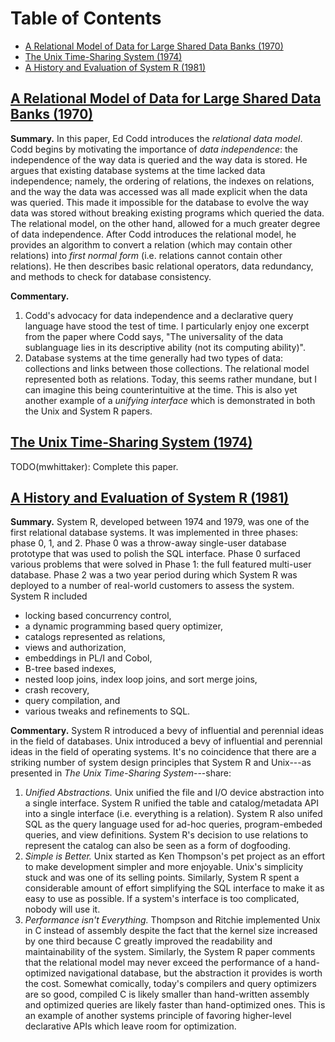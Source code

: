 # Table of Contents #
- [A Relational Model of Data for Large Shared Data Banks (1970)](#a-relational-model-of-data-for-large-shared-data-banks)
- [The Unix Time-Sharing System (1974)](#the-unix-time-sharing-system)
- [A History and Evaluation of System R (1981)](#a-history-and-evaluation-of-system-r)

## [A Relational Model of Data for Large Shared Data Banks (1970)](A_Relational_Model_of_Data_for_Large_Shared_Data_Banks.pdf) ##
**Summary.**
In this paper, Ed Codd introduces the *relational data model*. Codd begins by
motivating the importance of *data independence*: the independence of the way
data is queried and the way data is stored. He argues that existing database
systems at the time lacked data independence; namely, the ordering of
relations, the indexes on relations, and the way the data was accessed was all
made explicit when the data was queried. This made it impossible for the
database to evolve the way data was stored without breaking existing programs
which queried the data. The relational model, on the other hand, allowed for a
much greater degree of data independence. After Codd introduces the relational
model, he provides an algorithm to convert a relation (which may contain other
relations) into *first normal form* (i.e. relations cannot contain other
relations). He then describes basic relational operators, data redundancy, and
methods to check for database consistency.

**Commentary.**
1. Codd's advocacy for data independence and a declarative query language have
   stood the test of time. I particularly enjoy one excerpt from the paper
   where Codd says, "The universality of the data sublanguage lies in its
   descriptive ability (not its computing ability)".
2. Database systems at the time generally had two types of data: collections
   and links between those collections. The relational model represented both
   as relations. Today, this seems rather mundane, but I can imagine this being
   counterintuitive at the time.  This is also yet another example of a
   *unifying interface* which is demonstrated in both the Unix and System R
   papers.

## [The Unix Time-Sharing System (1974)](The_Unix_Time-Sharing_System.pdf)  ##
TODO(mwhittaker): Complete this paper.

## [A History and Evaluation of System R (1981)](A_History_and_Evaluation_of_System_R.pdf) ##
**Summary.**
System R, developed between 1974 and 1979, was one of the first relational
database systems. It was implemented in three phases: phase 0, 1, and 2. Phase
0 was a throw-away single-user database prototype that was used to polish the
SQL interface. Phase 0 surfaced various problems that were solved in Phase 1:
the full featured multi-user database. Phase 2 was a two year period during
which System R was deployed to a number of real-world customers to assess the
system. System R included

- locking based concurrency control,
- a dynamic programming based query optimizer,
- catalogs represented as relations,
- views and authorization,
- embeddings in PL/I and Cobol,
- B-tree based indexes,
- nested loop joins, index loop joins, and sort merge joins,
- crash recovery,
- query compilation, and
- various tweaks and refinements to SQL.

**Commentary.**
System R introduced a bevy of influential and perennial ideas in the field of
databases. Unix introduced a bevy of influential and perennial ideas in the
field of operating systems. It's no coincidence that there are a striking
number of system design principles that System R and Unix---as presented in
*The Unix Time-Sharing System*---share:

1. *Unified Abstractions.* Unix unified the file and I/O device abstraction
   into a single interface. System R unified the table and catalog/metadata API
   into a single interface (i.e. everything is a relation). System R also
   unifed SQL as the query language used for ad-hoc queries, program-embeded
   queries, and view definitions. System R's decision to use relations to
   represent the catalog can also be seen as a form of dogfooding.
2. *Simple is Better.* Unix started as Ken Thompson's pet project as an effort
   to make development simpler and more enjoyable. Unix's simplicity stuck and
   was one of its selling points. Similarly, System R spent a considerable
   amount of effort simplifying the SQL interface to make it as easy to use as
   possible. If a system's interface is too complicated, nobody will use it.
3. *Performance isn't Everything.* Thompson and Ritchie implemented Unix in C
   instead of assembly despite the fact that the kernel size increased by one
   third because C greatly improved the readability and maintainability of the
   system. Similarly, the System R paper comments that the relational model may
   never exceed the performance of a hand-optimized navigational database, but
   the abstraction it provides is worth the cost. Somewhat comically, today's
   compilers and query optimizers are so good, compiled C is likely smaller
   than hand-written assembly and optimized queries are likely faster than
   hand-optimized ones. This is an example of another systems principle of
   favoring higher-level declarative APIs which leave room for optimization.
